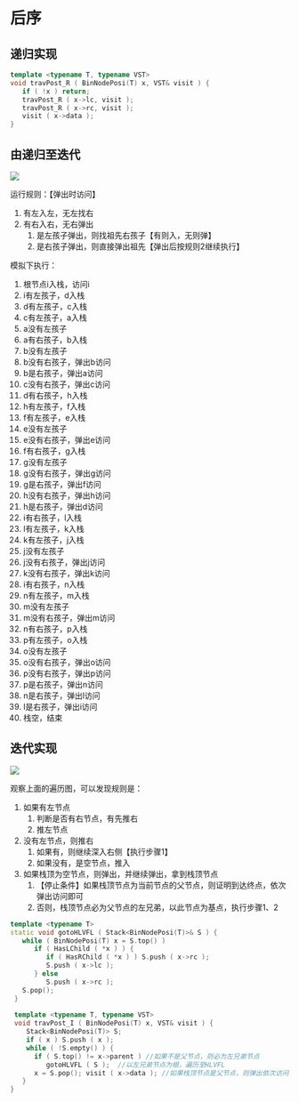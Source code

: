 # 后序
## 递归实现
```c++
template <typename T, typename VST>
void travPost_R ( BinNodePosi(T) x, VST& visit ) { 
   if ( !x ) return; 
   travPost_R ( x->lc, visit ); 
   travPost_R ( x->rc, visit ); 
   visit ( x->data ); 
} 
```

## 由递归至迭代

![](https://pic.imgdb.cn/item/62258f535baa1a80abebd214.jpg)

运行规则：【弹出时访问】
1. 有左入左，无左找右
2. 有右入右，无右弹出
   1. 是左孩子弹出，则找祖先右孩子【有则入，无则弹】
   2. 是右孩子弹出，则直接弹出祖先【弹出后按规则2继续执行】

模拟下执行：
1. 根节点i入栈，访问i
2. i有左孩子，d入栈
3. d有左孩子，c入栈
4. c有左孩子，a入栈
5. a没有左孩子
6. a有右孩子，b入栈
7. b没有左孩子
8. b没有右孩子，弹出b访问
9. b是右孩子，弹出a访问
10. c没有右孩子，弹出c访问
11. d有右孩子，h入栈
12. h有左孩子，f入栈
13. f有左孩子，e入栈
14. e没有左孩子
15. e没有右孩子，弹出e访问
16. f有右孩子，g入栈
17. g没有左孩子
18. g没有右孩子，弹出g访问
19. g是右孩子，弹出f访问
20. h没有右孩子，弹出h访问
21. h是右孩子，弹出d访问
22. i有右孩子，l入栈
23. l有左孩子，k入栈
24. k有左孩子，j入栈
25. j没有左孩子
26. j没有右孩子，弹出j访问
27. k没有右孩子，弹出k访问
28. i有右孩子，n入栈
29. n有左孩子，m入栈
30. m没有左孩子
31. m没有右孩子，弹出m访问
32. n有右孩子，p入栈
33. p有左孩子，o入栈
34. o没有左孩子
35. o没有右孩子，弹出o访问
36. p没有右孩子，弹出p访问
37. p是右孩子，弹出n访问
38. n是右孩子，弹出l访问
39. l是右孩子，弹出i访问
40. 栈空，结束

## 迭代实现
![](https://pic.imgdb.cn/item/62258f535baa1a80abebd214.jpg)

观察上面的遍历图，可以发现规则是：
1. 如果有左节点
   1. 判断是否有右节点，有先推右
   2. 推左节点
2. 没有左节点，则推右
   1. 如果有，则继续深入右侧【执行步骤1】
   2. 如果没有，是空节点，推入
3. 如果栈顶为空节点，则弹出，并继续弹出，拿到栈顶节点
   1. 【停止条件】如果栈顶节点为当前节点的父节点，则证明到达终点，依次弹出访问即可
   2. 否则，栈顶节点必为父节点的左兄弟，以此节点为基点，执行步骤1、2

```c++
template <typename T> 
static void gotoHLVFL ( Stack<BinNodePosi(T)>& S ) {
   while ( BinNodePosi(T) x = S.top() ) 
      if ( HasLChild ( *x ) ) { 
         if ( HasRChild ( *x ) ) S.push ( x->rc );
         S.push ( x->lc );
      } else 
         S.push ( x->rc ); 
   S.pop();  
 } 
  
 template <typename T, typename VST> 
 void travPost_I ( BinNodePosi(T) x, VST& visit ) { 
    Stack<BinNodePosi(T)> S; 
    if ( x ) S.push ( x ); 
    while ( !S.empty() ) { 
      if ( S.top() != x->parent ) //如果不是父节点，则必为左兄弟节点
         gotoHLVFL ( S );  //以左兄弟节点为根，遍历至HLVFL
      x = S.pop(); visit ( x->data ); //如果栈顶节点是父节点，则弹出依次访问【说明已经到底，没有其他子树需要进入】
   } 
}
```